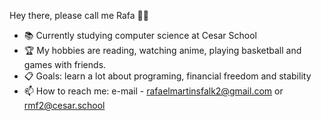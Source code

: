 Hey there, please call me Rafa 👊🏻
- 📚 Currently studying computer science at Cesar School    
- 🏆 My hobbies are reading, watching anime, playing basketball and games with friends.
- 📋 Goals: learn a lot about programing, financial freedom and stability
- 📫 How to reach me: e-mail - rafaelmartinsfalk2@gmail.com or rmf2@cesar.school
<!---
falkrafa/falkrafa is a ✨ special ✨ repository because its `README.md` (this file) appears on your GitHub profile.
You can click the Preview link to take a look at your changes.
--->
